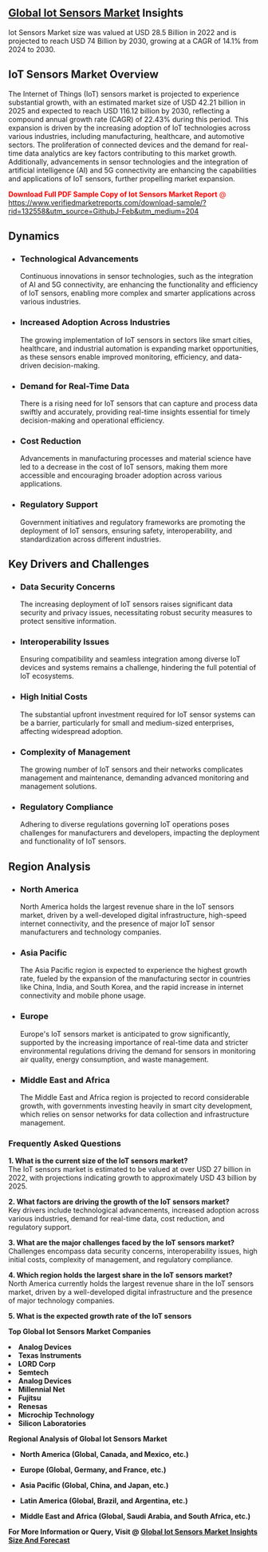 <h2><a href="https://www.verifiedmarketreports.com/download-sample/?rid=132558&amp;utm_source=GithubJ&amp;utm_medium=204" target="_blank">Global Iot Sensors Market</a> Insights</h2><p>Iot Sensors Market size was valued at USD 28.5 Billion in 2022 and is projected to reach USD 74 Billion by 2030, growing at a CAGR of 14.1% from 2024 to 2030.</p><p> <h2>IoT Sensors Market Overview</h2> <p>The Internet of Things (IoT) sensors market is projected to experience substantial growth, with an estimated market size of USD 42.21 billion in 2025 and expected to reach USD 116.12 billion by 2030, reflecting a compound annual growth rate (CAGR) of 22.43% during this period. This expansion is driven by the increasing adoption of IoT technologies across various industries, including manufacturing, healthcare, and automotive sectors. The proliferation of connected devices and the demand for real-time data analytics are key factors contributing to this market growth. Additionally, advancements in sensor technologies and the integration of artificial intelligence (AI) and 5G connectivity are enhancing the capabilities and applications of IoT sensors, further propelling market expansion. </p> <p><p><span class=""><span style="color: #ff0000;"><strong>Download Full PDF Sample Copy of Iot Sensors Market Report</strong> @ </span><a href="https://www.verifiedmarketreports.com/download-sample/?rid=132558&amp;utm_source=GithubJ-Feb&amp;utm_medium=204" target="_blank">https://www.verifiedmarketreports.com/download-sample/?rid=132558&amp;utm_source=GithubJ-Feb&amp;utm_medium=204</a></span></p></p> <h2>Dynamics</h2> <ul> <li><h3>Technological Advancements</h3> <p>Continuous innovations in sensor technologies, such as the integration of AI and 5G connectivity, are enhancing the functionality and efficiency of IoT sensors, enabling more complex and smarter applications across various industries. </p> </li> <li><h3>Increased Adoption Across Industries</h3> <p>The growing implementation of IoT sensors in sectors like smart cities, healthcare, and industrial automation is expanding market opportunities, as these sensors enable improved monitoring, efficiency, and data-driven decision-making. </p> </li> <li><h3>Demand for Real-Time Data</h3> <p>There is a rising need for IoT sensors that can capture and process data swiftly and accurately, providing real-time insights essential for timely decision-making and operational efficiency. </p> </li> <li><h3>Cost Reduction</h3> <p>Advancements in manufacturing processes and material science have led to a decrease in the cost of IoT sensors, making them more accessible and encouraging broader adoption across various applications. </p> </li> <li><h3>Regulatory Support</h3> <p>Government initiatives and regulatory frameworks are promoting the deployment of IoT sensors, ensuring safety, interoperability, and standardization across different industries. </p> </li> </ul> <h2>Key Drivers and Challenges</h2> <ul> <li><h3>Data Security Concerns</h3> <p>The increasing deployment of IoT sensors raises significant data security and privacy issues, necessitating robust security measures to protect sensitive information. </p> </li> <li><h3>Interoperability Issues</h3> <p>Ensuring compatibility and seamless integration among diverse IoT devices and systems remains a challenge, hindering the full potential of IoT ecosystems. </p> </li> <li><h3>High Initial Costs</h3> <p>The substantial upfront investment required for IoT sensor systems can be a barrier, particularly for small and medium-sized enterprises, affecting widespread adoption. </p> </li> <li><h3>Complexity of Management</h3> <p>The growing number of IoT sensors and their networks complicates management and maintenance, demanding advanced monitoring and management solutions. </p> </li> <li><h3>Regulatory Compliance</h3> <p>Adhering to diverse regulations governing IoT operations poses challenges for manufacturers and developers, impacting the deployment and functionality of IoT sensors. </p> </li> </ul> <h2>Region Analysis</h2> <ul> <li><h3>North America</h3> <p>North America holds the largest revenue share in the IoT sensors market, driven by a well-developed digital infrastructure, high-speed internet connectivity, and the presence of major IoT sensor manufacturers and technology companies. </p> </li> <li><h3>Asia Pacific</h3> <p>The Asia Pacific region is expected to experience the highest growth rate, fueled by the expansion of the manufacturing sector in countries like China, India, and South Korea, and the rapid increase in internet connectivity and mobile phone usage. </p> </li> <li><h3>Europe</h3> <p>Europe's IoT sensors market is anticipated to grow significantly, supported by the increasing importance of real-time data and stricter environmental regulations driving the demand for sensors in monitoring air quality, energy consumption, and waste management. </p> </li> <li><h3>Middle East and Africa</h3> <p>The Middle East and Africa region is projected to record considerable growth, with governments investing heavily in smart city development, which relies on sensor networks for data collection and infrastructure management. </p> </li> </ul> <h3>Frequently Asked Questions</h3> <p><strong>1. What is the current size of the IoT sensors market?</strong><br> The IoT sensors market is estimated to be valued at over USD 27 billion in 2022, with projections indicating growth to approximately USD 43 billion by 2025. </p> <p><strong>2. What factors are driving the growth of the IoT sensors market?</strong><br> Key drivers include technological advancements, increased adoption across various industries, demand for real-time data, cost reduction, and regulatory support. </p> <p><strong>3. What are the major challenges faced by the IoT sensors market?</strong><br> Challenges encompass data security concerns, interoperability issues, high initial costs, complexity of management, and regulatory compliance. </p> <p><strong>4. Which region holds the largest share in the IoT sensors market?</strong><br> North America currently holds the largest revenue share in the IoT sensors market, driven by a well-developed digital infrastructure and the presence of major technology companies. </p> <p><strong>5. What is the expected growth rate of the IoT sensors</p><p><strong>Top Global Iot Sensors Market Companies</strong></p><div data-test-id=""><p><li>Analog Devices</li><li> Texas Instruments</li><li> LORD Corp</li><li> Semtech</li><li> Analog Devices</li><li> Millennial Net</li><li> Fujitsu</li><li> Renesas</li><li> Microchip Technology</li><li> Silicon Laboratories</li></p><div><strong>Regional Analysis of&nbsp;Global Iot Sensors Market</strong></div><ul><li dir="ltr"><p dir="ltr">North America&nbsp;(Global, Canada, and Mexico, etc.)</p></li><li dir="ltr"><p dir="ltr">Europe (Global, Germany, and France, etc.)</p></li><li dir="ltr"><p dir="ltr">Asia Pacific&nbsp;(Global, China, and Japan, etc.)</p></li><li dir="ltr"><p dir="ltr">Latin America&nbsp;(Global, Brazil, and Argentina, etc.)</p></li><li dir="ltr">Middle East and Africa&nbsp;(Global, Saudi Arabia, and South Africa, etc.)</li></ul><p><strong>For More Information or Query, Visit @&nbsp;</strong><strong><a href="https://www.verifiedmarketreports.com/product/global-iot-sensors-market-report-2019-competitive-landscape-trends-and-opportunities/?utm_source=GithubJ&amp;utm_medium=204" target="_blank">Global Iot Sensors Market Insights Size And Forecast</a></strong></p></div>

